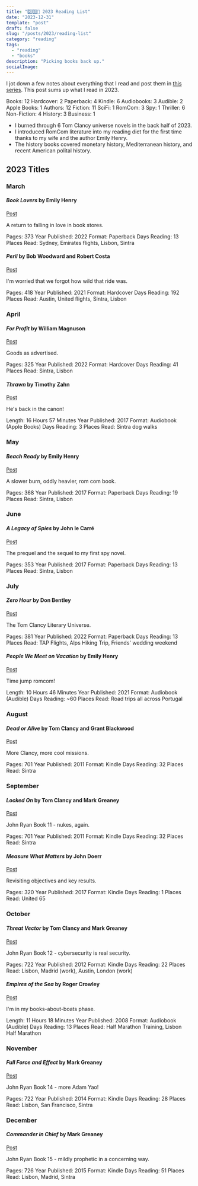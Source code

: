 ```yaml
---
title: "2️⃣3️⃣📖 2023 Reading List"
date: "2023-12-31"
template: "post"
draft: false
slug: "/posts/2023/reading-list"
category: "reading"
tags:
  - "reading"
  - "books"
description: "Picking books back up."
socialImage:
---
```


I jot down a few notes about everything that I read and post them in [this series](https://blog.samrhea.com/category/reading). This post sums up what I read in 2023.

Books: 12
     Hardcover: 2
     Paperback: 4
     Kindle: 6
Audiobooks: 3
     Audible: 2
     Apple Books: 1
Authors: 12
Fiction: 11
     SciFi: 1
     RomCom: 3
     Spy: 1
     Thriller: 6
Non-Fiction: 4
     History: 3
     Business: 1


* I burned through 6 Tom Clancy universe novels in the back half of 2023.
* I introduced RomCom literature into my reading diet for the first time thanks to my wife and the author Emily Henry.
* The history books covered monetary history, Mediterranean history, and recent American polital history.

## 2023 Titles

### March

#### _Book Lovers_ by Emily Henry

[Post](https://blog.samrhea.com/posts/2023/book-lovers)

A return to falling in love in book stores.

Pages: 373
Year Published: 2022
Format: Paperback
Days Reading: 13
Places Read: Sydney, Emirates flights, Lisbon, Sintra

#### _Peril_ by Bob Woodward and Robert Costa

[Post](https://blog.samrhea.com/posts/2023/peril)

I'm worried that we forgot how wild that ride was.

Pages: 418
Year Published: 2021
Format: Hardcover
Days Reading: 192
Places Read: Austin, United flights, Sintra, Lisbon

### April

#### _For Profit_ by William Magnuson

[Post](https://blog.samrhea.com/posts/2023/for-profit)

Goods as advertised.

Pages: 325
Year Published: 2022
Format: Hardcover
Days Reading: 41
Places Read: Sintra, Lisbon

#### _Thrawn_ by Timothy Zahn

[Post](https://blog.samrhea.com/posts/2023/thrawn)

He's back in the canon!

Length: 16 Hours 57 Minutes
Year Published: 2017
Format: Audiobook (Apple Books)
Days Reading: 3
Places Read: Sintra dog walks

### May

#### _Beach Ready_ by Emily Henry

[Post](https://blog.samrhea.com/posts/2023/beach-read)

A slower burn, oddly heavier, rom com book.

Pages: 368
Year Published: 2017
Format: Paperback
Days Reading: 19
Places Read: Sintra, Lisbon

### June

#### _A Legacy of Spies_ by John le Carré

[Post](https://blog.samrhea.com/posts/2023/legacy-of-spies)

The prequel and the sequel to my first spy novel.

Pages: 353
Year Published: 2017
Format: Paperback
Days Reading: 13
Places Read: Sintra, Lisbon

### July

#### _Zero Hour_ by Don Bentley

[Post](https://blog.samrhea.com/posts/2023/zero-hour)

The Tom Clancy Literary Universe.

Pages: 381
Year Published: 2022
Format: Paperback
Days Reading: 13
Places Read: TAP Flights, Alps Hiking Trip, Friends' wedding weekend

#### _People We Meet on Vacation_ by Emily Henry

[Post](https://blog.samrhea.com/posts/2023/people-vacation)

Time jump romcom!

Length: 10 Hours 46 Minutes
Year Published: 2021
Format: Audiobook (Audible)
Days Reading: ~60
Places Read: Road trips all across Portugal

### August

#### _Dead or Alive_ by Tom Clancy and Grant Blackwood

[Post](https://blog.samrhea.com/posts/2023/dead-or-alive)

More Clancy, more cool missions.

Pages: 701
Year Published: 2011
Format: Kindle
Days Reading: 32
Places Read: Sintra

### September

#### _Locked On_ by Tom Clancy and Mark Greaney

[Post](https://blog.samrhea.com/posts/2023/locked-on)

John Ryan Book 11 - nukes, again.

Pages: 701
Year Published: 2011
Format: Kindle
Days Reading: 32
Places Read: Sintra

#### _Measure What Matters_ by John Doerr

[Post](https://blog.samrhea.com/posts/2023/measure-what-matters)

Revisiting objectives and key results.

Pages: 320
Year Published: 2017
Format: Kindle
Days Reading: 1
Places Read: United 65

### October

#### _Threat Vector_ by Tom Clancy and Mark Greaney

[Post](https://blog.samrhea.com/posts/2023/threat-vector)

John Ryan Book 12 - cybersecurity is real security.

Pages: 722
Year Published: 2012
Format: Kindle
Days Reading: 22
Places Read: Lisbon, Madrid (work), Austin, London (work)

#### _Empires of the Sea_ by Roger Crowley

[Post](https://blog.samrhea.com/posts/2023/empires-of-the-sea)

I'm in my books-about-boats phase.

Length: 11 Hours 18 Minutes
Year Published: 2008
Format: Audiobook (Audible)
Days Reading: 13
Places Read: Half Marathon Training, Lisbon Half Marathon

### November

#### _Full Force and Effect_ by Mark Greaney

[Post](https://blog.samrhea.com/posts/2023/full-force)

John Ryan Book 14 - more Adam Yao!

Pages: 722
Year Published: 2014
Format: Kindle
Days Reading: 28
Places Read: Lisbon, San Francisco, Sintra

### December

#### _Commander in Chief_ by Mark Greaney

[Post](https://blog.samrhea.com/posts/2023/commander-in-chief)

John Ryan Book 15 - mildly prophetic in a concerning way.

Pages: 726
Year Published: 2015
Format: Kindle
Days Reading: 51
Places Read: Lisbon, Madrid, Sintra